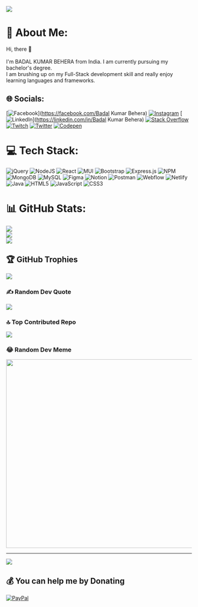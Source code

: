 <img src="https://img.freepik.com/free-photo/miniature-workmen-repairing-laptop-keyboard_1252-849.jpg?size=626&ext=jpg&uid=R43024817&ga=GA1.2.1187997910.1689400849&semt=ais" >

# 💫 About Me:
Hi, there 🙋<br><br>I'm BADAL KUMAR BEHERA from India. I am currently pursuing my bachelor's degree. <br>I am brushing up on my Full-Stack development skill and really enjoy learning languages  and frameworks.


## 🌐 Socials:
[![Facebook](https://img.shields.io/badge/Facebook-%231877F2.svg?logo=Facebook&logoColor=white)](https://facebook.com/Badal Kumar Behera) [![Instagram](https://img.shields.io/badge/Instagram-%23E4405F.svg?logo=Instagram&logoColor=white)](https://instagram.com/badal_kumar_behera_) [![LinkedIn](https://img.shields.io/badge/LinkedIn-%230077B5.svg?logo=linkedin&logoColor=white)](https://linkedin.com/in/Badal Kumar Behera) [![Stack Overflow](https://img.shields.io/badge/-Stackoverflow-FE7A16?logo=stack-overflow&logoColor=white)](https://stackoverflow.com/users/18196202) [![Twitch](https://img.shields.io/badge/Twitch-%239146FF.svg?logo=Twitch&logoColor=white)](https://twitch.tv/badal7847) [![Twitter](https://img.shields.io/badge/Twitter-%231DA1F2.svg?logo=Twitter&logoColor=white)](https://twitter.com/Badalku7847) [![Codepen](https://img.shields.io/badge/Codepen-000000?style=for-the-badge&logo=codepen&logoColor=white)](https://codepen.io/Badal7847) 

# 💻 Tech Stack:
![jQuery](https://img.shields.io/badge/jquery-%230769AD.svg?style=for-the-badge&logo=jquery&logoColor=white) ![NodeJS](https://img.shields.io/badge/node.js-6DA55F?style=for-the-badge&logo=node.js&logoColor=white) ![React](https://img.shields.io/badge/react-%2320232a.svg?style=for-the-badge&logo=react&logoColor=%2361DAFB) ![MUI](https://img.shields.io/badge/MUI-%230081CB.svg?style=for-the-badge&logo=material-ui&logoColor=white) ![Bootstrap](https://img.shields.io/badge/bootstrap-%23563D7C.svg?style=for-the-badge&logo=bootstrap&logoColor=white) ![Express.js](https://img.shields.io/badge/express.js-%23404d59.svg?style=for-the-badge&logo=express&logoColor=%2361DAFB) ![NPM](https://img.shields.io/badge/NPM-%23000000.svg?style=for-the-badge&logo=npm&logoColor=white) ![MongoDB](https://img.shields.io/badge/MongoDB-%234ea94b.svg?style=for-the-badge&logo=mongodb&logoColor=white) ![MySQL](https://img.shields.io/badge/mysql-%2300f.svg?style=for-the-badge&logo=mysql&logoColor=white) 	![Figma](https://img.shields.io/badge/figma-%23F24E1E.svg?style=for-the-badge&logo=figma&logoColor=white) ![Notion](https://img.shields.io/badge/Notion-%23000000.svg?style=for-the-badge&logo=notion&logoColor=white) ![Postman](https://img.shields.io/badge/Postman-FF6C37?style=for-the-badge&logo=postman&logoColor=white) ![Webflow](https://img.shields.io/badge/Webflow-4353FF?style=for-the-badge&logo=webflow&logoColor=white) ![Netlify](https://img.shields.io/badge/netlify-%23000000.svg?style=for-the-badge&logo=netlify&logoColor=#00C7B7) ![Java](https://img.shields.io/badge/java-%23ED8B00.svg?style=for-the-badge&logo=java&logoColor=white) ![HTML5](https://img.shields.io/badge/html5-%23E34F26.svg?style=for-the-badge&logo=html5&logoColor=white) ![JavaScript](https://img.shields.io/badge/javascript-%23323330.svg?style=for-the-badge&logo=javascript&logoColor=%23F7DF1E) ![CSS3](https://img.shields.io/badge/css3-%231572B6.svg?style=for-the-badge&logo=css3&logoColor=white)
# 📊 GitHub Stats:
![](https://github-readme-stats.vercel.app/api?username=6370409016&theme=dark&hide_border=false&include_all_commits=false&count_private=false)<br/>
![](https://github-readme-streak-stats.herokuapp.com/?user=6370409016&theme=dark&hide_border=false)<br/>
![](https://github-readme-stats.vercel.app/api/top-langs/?username=6370409016&theme=dark&hide_border=false&include_all_commits=false&count_private=false&layout=compact)

## 🏆 GitHub Trophies
![](https://github-profile-trophy.vercel.app/?username=6370409016&theme=radical&no-frame=false&no-bg=false&margin-w=4)

### ✍️ Random Dev Quote
![](https://quotes-github-readme.vercel.app/api?type=horizontal&theme=radical)

### 🔝 Top Contributed Repo
![](https://github-contributor-stats.vercel.app/api?username=6370409016&limit=5&theme=dark&combine_all_yearly_contributions=true)

### 😂 Random Dev Meme
<img src="[https://rm.up.railway.app/](https://res.cloudinary.com/practicaldev/image/fetch/s--QtkIsRNZ--/c_limit%2Cf_auto%2Cfl_progressive%2Cq_auto%2Cw_880/https://dev-to-uploads.s3.amazonaws.com/uploads/articles/14gnwo0906nsgjiigx0f.png)" width="512px"/>

---
[![](https://visitcount.itsvg.in/api?id=6370409016&icon=0&color=0)](https://visitcount.itsvg.in)

  ## 💰 You can help me by Donating
  [![PayPal](https://img.shields.io/badge/PayPal-00457C?style=for-the-badge&logo=paypal&logoColor=white)](https://paypal.me/Badal7847) 

  
<!-- Proudly created with GPRM ( https://gprm.itsvg.in ) -->
